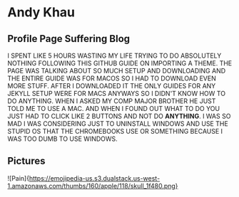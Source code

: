 Andy Khau
=========

Profile Page Suffering Blog
---------------------------

I SPENT LIKE 5 HOURS WASTING MY LIFE TRYING TO DO ABSOLUTELY NOTHING FOLLOWING THIS GITHUB GUIDE ON IMPORTING A THEME. THE PAGE WAS TALKING ABOUT SO MUCH SETUP AND DOWNLOADING
AND THE ENTIRE GUIDE WAS FOR MACOS SO I HAD TO DOWNLOAD EVEN MORE STUFF. AFTER I DOWNLOADED IT THE ONLY GUIDES FOR ANY JEKYLL SETUP WERE FOR MACS ANYWAYS SO I DIDN'T KNOW HOW
TO DO ANYTHING. WHEN I ASKED MY COMP MAJOR BROTHER HE JUST TOLD ME TO USE A MAC. AND WHEN I FOUND OUT WHAT TO DO YOU JUST HAD TO CLICK LIKE 2 BUTTONS AND NOT DO **ANYTHING**. I WAS SO MAD I WAS CONSIDERING JUST TO UNINSTALL WINDOWS AND USE THE STUPID OS THAT THE CHROMEBOOKS USE OR SOMETHING BECAUSE I WAS TOO DUMB TO USE WINDOWS.

Pictures
--------

![Pain]{https://emojipedia-us.s3.dualstack.us-west-1.amazonaws.com/thumbs/160/apple/118/skull_1f480.png}
